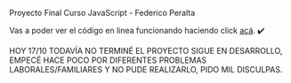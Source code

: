 Proyecto Final Curso JavaScript - Federico Peralta 

Vas a poder ver el código en linea funcionando haciendo click <a href="http://proyecto-final.fedevcode.com/" target="_blank">acá</a>. ✔️

HOY 17/10 TODAVÍA NO TERMINÉ EL PROYECTO SIGUE EN DESARROLLO, EMPECÉ HACE POCO POR DIFERENTES PROBLEMAS LABORALES/FAMILIARES Y NO PUDE REALIZARLO, PIDO MIL DISCULPAS.
